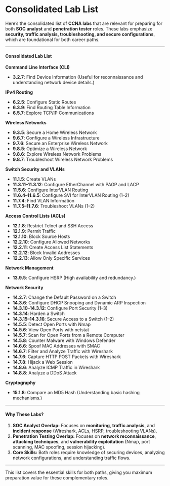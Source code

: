 # Consolidated Lab List

Here’s the consolidated list of **CCNA labs** that are relevant for preparing for both **SOC analyst** and **penetration tester** roles. These labs emphasize **security, traffic analysis, troubleshooting, and secure configurations**, which are foundational for both career paths.

***

#### **Consolidated Lab List**

**Command Line Interface (CLI)**

* **3.2.7**: Find Device Information (Useful for reconnaissance and understanding network device details.)

**IPv4 Routing**

* **6.2.5**: Configure Static Routes
* **6.3.9**: Find Routing Table Information
* **6.5.7**: Explore TCP/IP Communications

**Wireless Networks**

* **9.3.5**: Secure a Home Wireless Network
* **9.6.7**: Configure a Wireless Infrastructure
* **9.7.6**: Secure an Enterprise Wireless Network
* **9.8.5**: Optimize a Wireless Network
* **9.8.6**: Explore Wireless Network Problems
* **9.8.7**: Troubleshoot Wireless Network Problems

**Switch Security and VLANs**

* **11.1.5**: Create VLANs
* **11.3.11–11.3.12**: Configure EtherChannel with PAGP and LACP
* **11.5.6**: Configure InterVLAN Routing
* **11.6.4–11.6.5**: Configure SVI for InterVLAN Routing (1–2)
* **11.7.4**: Find VLAN Information
* **11.7.5–11.7.6**: Troubleshoot VLANs (1–2)

**Access Control Lists (ACLs)**

* **12.1.8**: Restrict Telnet and SSH Access
* **12.1.9**: Permit Traffic
* **12.1.10**: Block Source Hosts
* **12.2.10**: Configure Allowed Networks
* **12.2.11**: Create Access List Statements
* **12.2.12**: Block Invalid Addresses
* **12.2.13**: Allow Only Specific Services

**Network Management**

* **13.9.5**: Configure HSRP (High availability and redundancy.)

**Network Security**

* **14.2.7**: Change the Default Password on a Switch
* **14.3.6**: Configure DHCP Snooping and Dynamic ARP Inspection
* **14.3.10–14.3.12**: Configure Port Security (1–3)
* **14.3.14**: Harden a Switch
* **14.3.15–14.3.16**: Secure Access to a Switch (1–2)
* **14.5.5**: Detect Open Ports with Nmap
* **14.5.6**: View Open Ports with netstat
* **14.5.7**: Scan for Open Ports from a Remote Computer
* **14.5.8**: Counter Malware with Windows Defender
* **14.6.6**: Spoof MAC Addresses with SMAC
* **14.6.7**: Filter and Analyze Traffic with Wireshark
* **14.7.6**: Capture HTTP POST Packets with Wireshark
* **14.7.8**: Hijack a Web Session
* **14.8.6**: Analyze ICMP Traffic in Wireshark
* **14.8.8**: Analyze a DDoS Attack

**Cryptography**

* **15.1.8**: Compare an MD5 Hash (Understanding basic hashing mechanisms.)

***

#### **Why These Labs?**

1. **SOC Analyst Overlap:** Focuses on **monitoring**, **traffic analysis**, and **incident response** (Wireshark, ACLs, HSRP, troubleshooting VLANs).
2. **Penetration Testing Overlap:** Focuses on **network reconnaissance**, **attacking techniques**, and **vulnerability exploitation** (Nmap, port scanning, MAC spoofing, session hijacking).
3. **Core Skills:** Both roles require knowledge of securing devices, analyzing network configurations, and understanding traffic flows.

***

This list covers the essential skills for both paths, giving you maximum preparation value for these complementary roles.&#x20;
